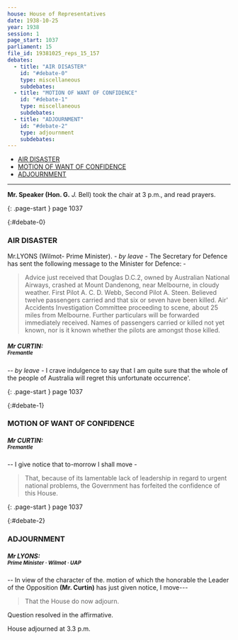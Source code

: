 ```yaml
---
house: House of Representatives
date: 1938-10-25
year: 1938
session: 1
page_start: 1037
parliament: 15
file_id: 19381025_reps_15_157
debates:
  - title: "AIR DISASTER"
    id: "#debate-0"
    type: miscellaneous
    subdebates:
  - title: "MOTION OF WANT OF CONFIDENCE"
    id: "#debate-1"
    type: miscellaneous
    subdebates:
  - title: "ADJOURNMENT"
    id: "#debate-2"
    type: adjournment
    subdebates:
---
```


* [AIR DISASTER](#debate-0)
* [MOTION OF WANT OF CONFIDENCE](#debate-1)
* [ADJOURNMENT](#debate-2)


----


 **Mr. Speaker (Hon. G.** 
 *J.* Bell) took the chair at 3 p.m., and read prayers. 

{: .page-start }
page 1037

{:#debate-0}
### AIR DISASTER

Mr.LYONS (Wilmot- Prime Minister).  *- by leave*  - The Secretary for Defence has sent the following message to the Minister for Defence: - 

  >Advice just received that Douglas D.C.2,  owned  by Australian National Airways, crashed at Mount Dandenong, near Melbourne, in cloudy weather. First Pilot A. C. D. Webb,  Second  Pilot A. Steen. Believed twelve passengers carried  and that  six or seven have been killed. Air' Accidents Investigation Committee proceeding  to  scene, about 25 miles from Melbourne. Further particulars will  be  forwarded immediately received. Names of passengers carried or killed not yet known, nor is it known  whether  the pilots are amongst those killed. 

##### Mr CURTIN:<br><small class="text-muted">Fremantle</small>

--  *by leave*  - I crave indulgence to say that I am quite sure that the whole of the people of Australia will regret this unfortunate occurrence'. 

{: .page-start }
page 1037

{:#debate-1}
### MOTION OF WANT OF CONFIDENCE

##### Mr CURTIN:<br><small class="text-muted">Fremantle</small>

-- I give notice that to-morrow I shall move - 

  >That, because of  its  lamentable lack  of  leadership  in  regard to urgent national problems, the Government has forfeited the confidence of this House. 

{: .page-start }
page 1037

{:#debate-2}
### ADJOURNMENT

##### Mr LYONS:<br><small class="text-muted">Prime Minister &middot; Wilmot &middot; UAP</small>

-- In view of the character of the. motion of which the honorable the Leader of the Opposition  **(Mr. Curtin)**  has just given notice, I move--- 

  >That the House  do  now adjourn. 

Question resolved in the affirmative. 

House adjourned  at  3.3 p.m. 


